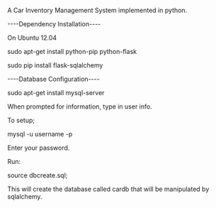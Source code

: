 A Car Inventory Management System implemented in python.

----Dependency Installation----

On Ubuntu 12.04

sudo apt-get install python-pip python-flask

sudo pip install flask-sqlalchemy

----Database Configuration----

sudo apt-get install mysql-server

When prompted for information, type in user info.

To setup;

mysql -u username -p

Enter your password.

Run:

source dbcreate.sql;

This will create the database called cardb that will be manipulated by sqlalchemy.
